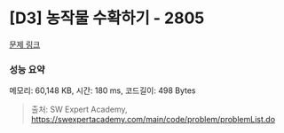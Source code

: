 # [D3] 농작물 수확하기 - 2805 

[문제 링크](https://swexpertacademy.com/main/code/problem/problemDetail.do?contestProbId=AV7GLXqKAWYDFAXB) 

### 성능 요약

메모리: 60,148 KB, 시간: 180 ms, 코드길이: 498 Bytes



> 출처: SW Expert Academy, https://swexpertacademy.com/main/code/problem/problemList.do